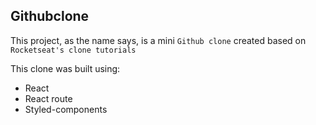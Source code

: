 ## Githubclone

This project, as the name says, is a mini `Github clone` created based on `Rocketseat's clone tutorials`

This clone was built using:
- React
- React route
- Styled-components